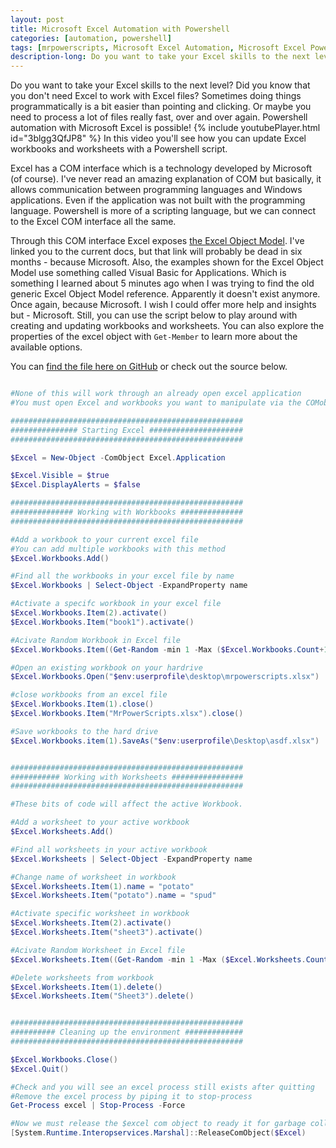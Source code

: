 ```yaml
---
layout: post
title: Microsoft Excel Automation with Powershell 
categories: [automation, powershell]
tags: [mrpowerscripts, Microsoft Excel Automation, Microsoft Excel Powershell Automation. Automation with Powershell, Powershell Excel workbooks and worksheets]
description-long: Do you want to take your Excel skills to the next level? Did you know that you don't need Excel to work with Excel files? Sometimes doing things programmatically is a bit easier than pointing and clicking. Or maybe you need to process a lot of files really fast, over and over again. Powershell automation with Microsoft Excel is possible! In this video you'll see how you can update Excel workbooks and worksheets with a Powershell script.
---
```


Do you want to take your Excel skills to the next level? Did you know that you don't need Excel to work with Excel files? Sometimes doing things programmatically is a bit easier than pointing and clicking. Or maybe you need to process a lot of files really fast, over and over again. Powershell automation with Microsoft Excel is possible! {% include youtubePlayer.html id="3blgg3QfJP8" %} In this video you'll see how you can update Excel workbooks and worksheets with a Powershell script.

Excel has a COM interface which is a technology developed by Microsoft  (of course). I've never read an amazing explanation of COM but basically, it allows communication between programming languages and Windows applications. Even if the application was not built with the programming language. Powershell is more of a scripting language, but we can connect to the Excel COM interface all the same.

Through this COM interface Excel exposes [the Excel Object Model](https://docs.microsoft.com/en-us/office/vba/api/overview/excel/object-model). I've linked you to the current docs, but that link will probably be dead in six months - because Microsoft. Also, the examples shown  for the Excel Object Model use something called Visual Basic for Applications. Which is something I learned about 5 minutes ago when I was trying to find the old generic Excel Object Model reference. Apparently it doesn't exist anymore. Once again, because Microsoft. I wish I could offer more help and insights but - Microsoft. Still, you can use the script below to play around with creating and updating workbooks and worksheets. You can also explore the properties of the excel object with `Get-Member` to learn more about the available options. 

You can [find the file here on GitHub](https://github.com/MrPowerScripts/PowerScripts/blob/16740162b415b9d91f9d4bbd930b2a6d33de1788/Excel/WorkbooksAndWorksheetsExcel.ps1) or check out the source below.

```powershell

#None of this will work through an already open excel application
#You must open Excel and workbooks you want to manipulate via the COMobject

####################################################
############### Starting Excel #####################
####################################################

$Excel = New-Object -ComObject Excel.Application

$Excel.Visible = $true
$Excel.DisplayAlerts = $false

####################################################
############## Working with Workbooks ##############
####################################################

#Add a workbook to your current excel file
#You can add multiple workbooks with this method
$Excel.Workbooks.Add()

#Find all the workbooks in your excel file by name
$Excel.Workbooks | Select-Object -ExpandProperty name

#Activate a specifc workbook in your excel file
$Excel.Workbooks.Item(2).activate()
$Excel.Workbooks.Item("book1").activate()

#Acivate Random Workbook in Excel file
$Excel.Workbooks.Item((Get-Random -min 1 -Max ($Excel.Workbooks.Count+1))).activate()

#Open an existing workbook on your hardrive
$Excel.Workbooks.Open("$env:userprofile\desktop\mrpowerscripts.xlsx")

#close workbooks from an excel file
$Excel.Workbooks.Item(1).close()
$Excel.Workbooks.Item("MrPowerScripts.xlsx").close()

#Save workbooks to the hard drive
$Excel.Workbooks.item(1).SaveAs("$env:userprofile\Desktop\asdf.xlsx")


####################################################
########### Working with Worksheets ################
####################################################

#These bits of code will affect the active Workbook.

#Add a worksheet to your active workbook
$Excel.Worksheets.Add()

#Find all worksheets in your active workbook
$Excel.Worksheets | Select-Object -ExpandProperty name

#Change name of worksheet in workbook
$Excel.Worksheets.Item(1).name = "potato"
$Excel.Worksheets.Item("potato").name = "spud"

#Activate specific worksheet in workbook
$Excel.Worksheets.Item(2).activate()
$Excel.Worksheets.Item("sheet3").activate()

#Acivate Random Worksheet in Excel file
$Excel.Worksheets.Item((Get-Random -min 1 -Max ($Excel.Worksheets.Count+1))).activate()

#Delete worksheets from workbook
$Excel.Worksheets.Item(1).delete()
$Excel.Worksheets.Item("Sheet3").delete()


####################################################
########## Cleaning up the environment #############
####################################################

$Excel.Workbooks.Close()
$Excel.Quit()

#Check and you will see an excel process still exists after quitting
#Remove the excel process by piping it to stop-process
Get-Process excel | Stop-Process -Force

#Now we must release the $excel com object to ready it for garbage collection
[System.Runtime.Interopservices.Marshal]::ReleaseComObject($Excel)
```